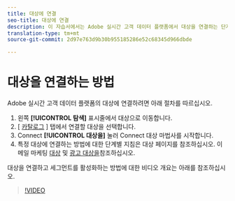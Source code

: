 ```yaml
---
title: 대상에 연결
seo-title: 대상에 연결
description: 이 자습서에서는 Adobe 실시간 고객 데이터 플랫폼에서 대상을 연결하는 단계를 나열합니다
translation-type: tm+mt
source-git-commit: 2d97e763d9b30b955185286e52c68345d966dbde

---
```



# 대상을 연결하는 방법

Adobe 실시간 고객 데이터 플랫폼의 대상에 연결하려면 아래 절차를 따르십시오.

1. 왼쪽 **[!UICONTROL 탐색]** 표시줄에서 대상으로 이동합니다.
2. [ [카탈로그](/help/rtcdp/destinations/destinations-workspace.md#catalog) ] 탭에서 연결할 대상을 선택합니다.
3. Connect **[!UICONTROL 대상을]** 눌러 Connect 대상 마법사를 시작합니다.
4. 특정 대상에 연결하는 방법에 대한 단계별 지침은 대상 페이지를 참조하십시오. 이메일 마케팅 [대상](/help/rtcdp/destinations/email-marketing-destinations.md) 및 [광고 대상을](/help/rtcdp/destinations/advertising-destinations.md)참조하십시오.

대상을 연결하고 세그먼트를 활성화하는 방법에 대한 비디오 개요는 아래를 참조하십시오.

>[!VIDEO](https://video.tv.adobe.com/v/29710?quality=12)